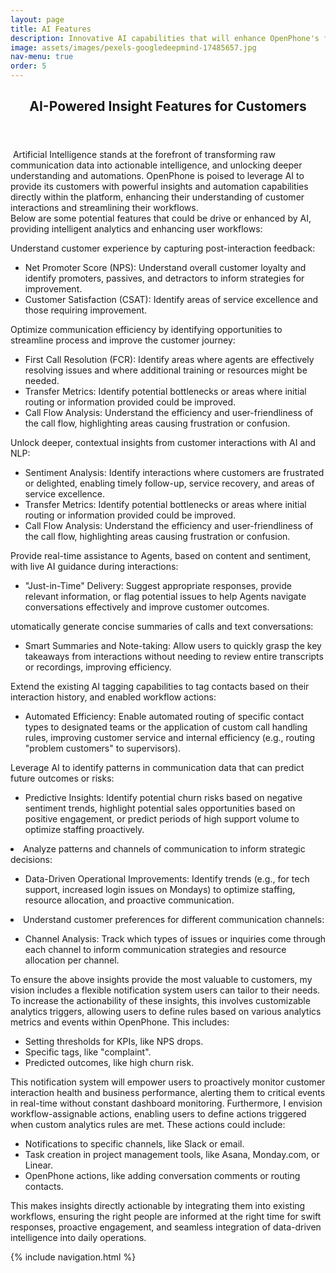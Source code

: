 ```yaml
---
layout: page
title: AI Features
description: Innovative AI capabilities that will enhance OpenPhone's functionality and user experience.
image: assets/images/pexels-googledeepmind-17485657.jpg
nav-menu: true
order: 5
---
```


<!-- Main -->
<div id="main" class="alt">

<!-- One -->
<section id="one">
	<div class="inner">
		<header class="major">
			<h1>AI-Powered Insight Features for Customers</h1>
		</header>

<!-- Content -->
<p><span class="image left"><img src="{{ page.image | relative_url }}" alt="" /></span>
  Artificial Intelligence stands at the forefront of transforming raw communication data into actionable intelligence, and unlocking deeper understanding and automations. OpenPhone is poised to leverage AI to provide its customers with powerful insights and automation capabilities directly within the platform, enhancing their understanding of customer interactions and streamlining their workflows. <br /> Below are some potential features that could be drive or enhanced by AI, providing intelligent analytics and enhancing user workflows:
</p>

<!--
<ol>
	<li>Understand customer experience by capturing post-interaction feedback:
		<ul>
			<li>Net Promoter Score (NPS): Understand overall customer loyalty and identify promoters, passives, and detractors to inform strategies for improvement.</li>
			<li>Customer Satisfaction (CSAT): Identify areas of service excellence and those requiring improvement.</li>
		</ul>
	</li>
	<li>Optimize communication efficiency by identifying opportunities to streamline process and improve the customer journey:
		<ul>
			<li>First Call Resolution (FCR): Identify areas where agents are effectively resolving issues and where additional training or resources might be needed.</li>
			<li>Transfer Metrics: Identify potential bottlenecks or areas where initial routing or information provided could be improved.</li>
			<li>Call Flow Analysis: Understand the efficiency and user-friendliness of the call flow, highlighting areas causing frustration or confusion.</li>
		</ul>
	</li>
	<li>Unlock deeper, contextual insights from customer interactions with AI and NLP:
		<ul>
			<li>Sentiment Analysis: Identify interactions where customers are frustrated or delighted, enabling timely follow-up, service recovery, and areas of service excellence.</li>
			<li>Transfer Metrics: Identify potential bottlenecks or areas where initial routing or information provided could be improved.</li>
			<li>Call Flow Analysis: Understand the efficiency and user-friendliness of the call flow, highlighting areas causing frustration or confusion.</li>
		</ul>
	</li>
	<li>Provide real-time assistance to Agents, based on content and sentiment, with live AI guidance during interactions:
		<ul>
			<li>"Just-in-Time" Delivery: Suggest appropriate responses, provide relevant information, or flag potential issues to help Agents navigate conversations effectively and improve customer outcomes.</li>
		</ul>
	</li>
	<li>Automatically generate concise summaries of calls and text conversations:
		<ul>
			<li>Smart Summaries and Note-taking: Allow users to quickly grasp the key takeaways from interactions without needing to review entire transcripts or recordings, improving efficiency.</li>
		</ul>
	</li>
	<li>Extend the existing AI tagging capabilities to tag contacts based on their interaction history, and enabled workflow actions:
		<ul>
			<li>Automated Efficiency: Enable automated routing of specific contact types to designated teams or the application of custom call handling rules, improving customer service and internal efficiency (e.g., routing "problem customers" to supervisors).</li>
		</ul>
	</li>
	<li>Leverage AI to identify patterns in communication data that can predict future outcomes or risks:
		<ul>
			<li>Predictive Insights: Identify potential churn risks based on negative sentiment trends, highlight potential sales opportunities based on positive engagement, or predict periods of high support volume to optimize staffing proactively.</li>
		</ul>
	</li>
	<li>Analyze patterns and channels of communication to inform strategic decisions:
		<ul>
			<li>Data-Driven Operational Improvements: Identify trends (e.g., for tech support, increased login issues on Mondays) to optimize staffing, resource allocation, and proactive communication.</li>
		</ul>
	</li>
	<li>Understand customer preferences for different communication channels:
		<ul>
			<li>Channel Analysis: Track which types of issues or inquiries come through each channel to inform communication strategies and resource allocation per channel.</li>
		</ul>
	</li>
</ol>
-->

<p><span class="image left"><img src="{{ page.image | relative_url }}" alt="" /></span>Understand customer experience by capturing post-interaction feedback:</p>
	<ul>
		<li>Net Promoter Score (NPS): Understand overall customer loyalty and identify promoters, passives, and detractors to inform strategies for improvement.</li>
		<li>Customer Satisfaction (CSAT): Identify areas of service excellence and those requiring improvement.</li>
	</ul>

<p><span class="image left"><img src="{{ page.image | relative_url }}" alt="" /></span>Optimize communication efficiency by identifying opportunities to streamline process and improve the customer journey:</p>
	<ul>
		<li>First Call Resolution (FCR): Identify areas where agents are effectively resolving issues and where additional training or resources might be needed.</li>
		<li>Transfer Metrics: Identify potential bottlenecks or areas where initial routing or information provided could be improved.</li>
		<li>Call Flow Analysis: Understand the efficiency and user-friendliness of the call flow, highlighting areas causing frustration or confusion.</li>
	</ul>

<p><span class="image left"><img src="{{ page.image | relative_url }}" alt="" /></span>Unlock deeper, contextual insights from customer interactions with AI and NLP:</p>
	<ul>
		<li>Sentiment Analysis: Identify interactions where customers are frustrated or delighted, enabling timely follow-up, service recovery, and areas of service excellence.</li>
		<li>Transfer Metrics: Identify potential bottlenecks or areas where initial routing or information provided could be improved.</li>
		<li>Call Flow Analysis: Understand the efficiency and user-friendliness of the call flow, highlighting areas causing frustration or confusion.</li>
	</ul>

<p><span class="image left"><img src="{{ page.image | relative_url }}" alt="" /></span>Provide real-time assistance to Agents, based on content and sentiment, with live AI guidance during interactions:</p>
	<ul>
		<li>"Just-in-Time" Delivery: Suggest appropriate responses, provide relevant information, or flag potential issues to help Agents navigate conversations effectively and improve customer outcomes.</li>
	</ul>

<p><span class="image left"><img src="{{ page.image | relative_url }}" alt="" /></span>utomatically generate concise summaries of calls and text conversations:</p>
	<ul>
		<li>Smart Summaries and Note-taking: Allow users to quickly grasp the key takeaways from interactions without needing to review entire transcripts or recordings, improving efficiency.</li>
	</ul>

<p><span class="image left"><img src="{{ page.image | relative_url }}" alt="" /></span>Extend the existing AI tagging capabilities to tag contacts based on their interaction history, and enabled workflow actions:</p>
	<ul>
		<li>Automated Efficiency: Enable automated routing of specific contact types to designated teams or the application of custom call handling rules, improving customer service and internal efficiency (e.g., routing "problem customers" to supervisors).</li>
	</ul>

<p><span class="image left"><img src="{{ page.image | relative_url }}" alt="" /></span>Leverage AI to identify patterns in communication data that can predict future outcomes or risks:</p>
	<ul>
		<li>Predictive Insights: Identify potential churn risks based on negative sentiment trends, highlight potential sales opportunities based on positive engagement, or predict periods of high support volume to optimize staffing proactively.</li>
	</ul>

<li>Analyze patterns and channels of communication to inform strategic decisions:</p>
	<ul>
		<li>Data-Driven Operational Improvements: Identify trends (e.g., for tech support, increased login issues on Mondays) to optimize staffing, resource allocation, and proactive communication.</li>
	</ul>

<li>Understand customer preferences for different communication channels:</p>
	<ul>
		<li>Channel Analysis: Track which types of issues or inquiries come through each channel to inform communication strategies and resource allocation per channel.</li>
	</ul>
</li>

<p><span class="image right"><img src="{% link assets/images/pexels-tara-winstead-8386440.jpg %}" alt="" /></span>To ensure the above insights provide the most valuable to customers, my vision includes a flexible notification system users can tailor to their needs. To increase the actionability of these insights, this involves customizable analytics triggers, allowing users to define rules based on various analytics metrics and events within OpenPhone. This includes:</p>
<ul>
	<li>Setting thresholds for KPIs, like NPS drops.</li>
	<li>Specific tags, like "complaint".</li>
	<li>Predicted outcomes, like high churn risk.</li>
</ul>

<p>This notification system will empower users to proactively monitor customer interaction health and business performance, alerting them to critical events in real-time without constant dashboard monitoring. Furthermore, I envision workflow-assignable actions, enabling users to define actions triggered when custom analytics rules are met. These actions could include:</p>
<ul>
	<li>Notifications to specific channels, like Slack or email.</li>
	<li>Task creation in project management tools, like Asana, Monday.com, or Linear.</li>
	<li>OpenPhone actions, like adding conversation comments or routing contacts.</li>
</ul>

<p>This makes insights directly actionable by integrating them into existing workflows, ensuring the right people are informed at the right time for swift responses, proactive engagement, and seamless integration of data-driven intelligence into daily operations.</p>

{% include navigation.html %}